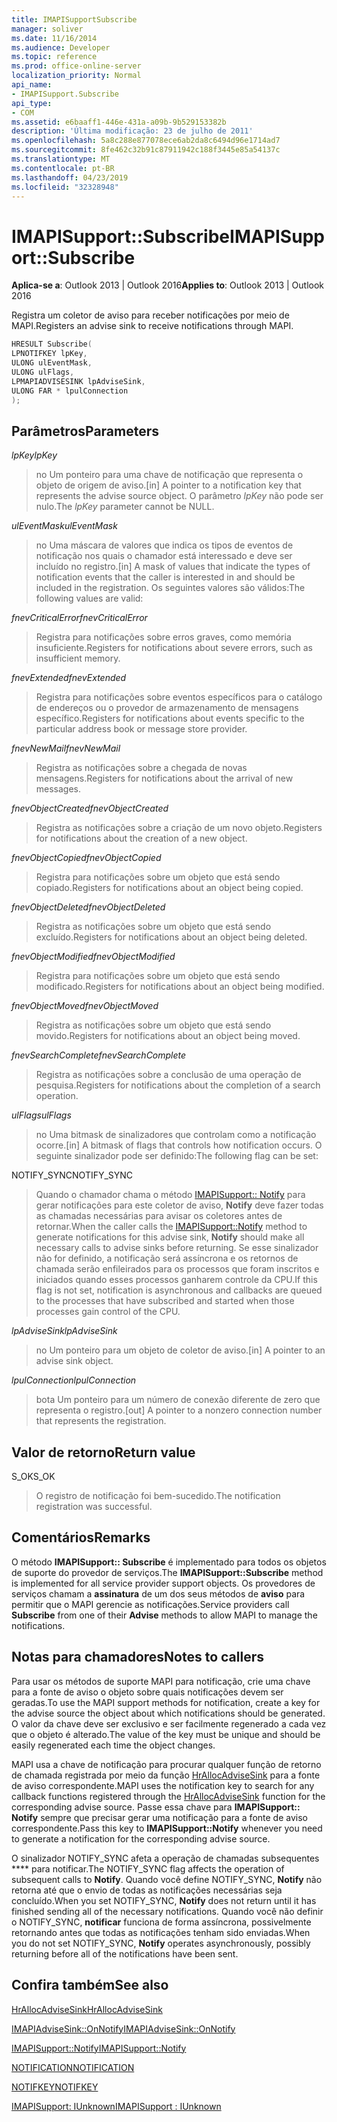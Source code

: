 ```yaml
---
title: IMAPISupportSubscribe
manager: soliver
ms.date: 11/16/2014
ms.audience: Developer
ms.topic: reference
ms.prod: office-online-server
localization_priority: Normal
api_name:
- IMAPISupport.Subscribe
api_type:
- COM
ms.assetid: e6baaff1-446e-431a-a09b-9b529153382b
description: 'Última modificação: 23 de julho de 2011'
ms.openlocfilehash: 5a8c288e877078ece6ab2da8c6494d96e1714ad7
ms.sourcegitcommit: 8fe462c32b91c87911942c188f3445e85a54137c
ms.translationtype: MT
ms.contentlocale: pt-BR
ms.lasthandoff: 04/23/2019
ms.locfileid: "32328948"
---
```

# <a name="imapisupportsubscribe"></a><span data-ttu-id="27ae1-103">IMAPISupport::Subscribe</span><span class="sxs-lookup"><span data-stu-id="27ae1-103">IMAPISupport::Subscribe</span></span>

  
  
<span data-ttu-id="27ae1-104">**Aplica-se a**: Outlook 2013 | Outlook 2016</span><span class="sxs-lookup"><span data-stu-id="27ae1-104">**Applies to**: Outlook 2013 | Outlook 2016</span></span> 
  
<span data-ttu-id="27ae1-105">Registra um coletor de aviso para receber notificações por meio de MAPI.</span><span class="sxs-lookup"><span data-stu-id="27ae1-105">Registers an advise sink to receive notifications through MAPI.</span></span>
  
```cpp
HRESULT Subscribe(
LPNOTIFKEY lpKey,
ULONG ulEventMask,
ULONG ulFlags,
LPMAPIADVISESINK lpAdviseSink,
ULONG FAR * lpulConnection
);
```

## <a name="parameters"></a><span data-ttu-id="27ae1-106">Parâmetros</span><span class="sxs-lookup"><span data-stu-id="27ae1-106">Parameters</span></span>

 <span data-ttu-id="27ae1-107">_lpKey_</span><span class="sxs-lookup"><span data-stu-id="27ae1-107">_lpKey_</span></span>
  
> <span data-ttu-id="27ae1-108">no Um ponteiro para uma chave de notificação que representa o objeto de origem de aviso.</span><span class="sxs-lookup"><span data-stu-id="27ae1-108">[in] A pointer to a notification key that represents the advise source object.</span></span> <span data-ttu-id="27ae1-109">O parâmetro _lpKey_ não pode ser nulo.</span><span class="sxs-lookup"><span data-stu-id="27ae1-109">The  _lpKey_ parameter cannot be NULL.</span></span> 
    
 <span data-ttu-id="27ae1-110">_ulEventMask_</span><span class="sxs-lookup"><span data-stu-id="27ae1-110">_ulEventMask_</span></span>
  
> <span data-ttu-id="27ae1-111">no Uma máscara de valores que indica os tipos de eventos de notificação nos quais o chamador está interessado e deve ser incluído no registro.</span><span class="sxs-lookup"><span data-stu-id="27ae1-111">[in] A mask of values that indicate the types of notification events that the caller is interested in and should be included in the registration.</span></span> <span data-ttu-id="27ae1-112">Os seguintes valores são válidos:</span><span class="sxs-lookup"><span data-stu-id="27ae1-112">The following values are valid:</span></span>
    
 <span data-ttu-id="27ae1-113">_fnevCriticalError_</span><span class="sxs-lookup"><span data-stu-id="27ae1-113">_fnevCriticalError_</span></span>
  
> <span data-ttu-id="27ae1-114">Registra para notificações sobre erros graves, como memória insuficiente.</span><span class="sxs-lookup"><span data-stu-id="27ae1-114">Registers for notifications about severe errors, such as insufficient memory.</span></span>
    
 <span data-ttu-id="27ae1-115">_fnevExtended_</span><span class="sxs-lookup"><span data-stu-id="27ae1-115">_fnevExtended_</span></span>
  
> <span data-ttu-id="27ae1-116">Registra para notificações sobre eventos específicos para o catálogo de endereços ou o provedor de armazenamento de mensagens específico.</span><span class="sxs-lookup"><span data-stu-id="27ae1-116">Registers for notifications about events specific to the particular address book or message store provider.</span></span>
    
 <span data-ttu-id="27ae1-117">_fnevNewMail_</span><span class="sxs-lookup"><span data-stu-id="27ae1-117">_fnevNewMail_</span></span>
  
> <span data-ttu-id="27ae1-118">Registra as notificações sobre a chegada de novas mensagens.</span><span class="sxs-lookup"><span data-stu-id="27ae1-118">Registers for notifications about the arrival of new messages.</span></span> 
    
 <span data-ttu-id="27ae1-119">_fnevObjectCreated_</span><span class="sxs-lookup"><span data-stu-id="27ae1-119">_fnevObjectCreated_</span></span>
  
> <span data-ttu-id="27ae1-120">Registra as notificações sobre a criação de um novo objeto.</span><span class="sxs-lookup"><span data-stu-id="27ae1-120">Registers for notifications about the creation of a new object.</span></span>
    
 <span data-ttu-id="27ae1-121">_fnevObjectCopied_</span><span class="sxs-lookup"><span data-stu-id="27ae1-121">_fnevObjectCopied_</span></span>
  
> <span data-ttu-id="27ae1-122">Registra para notificações sobre um objeto que está sendo copiado.</span><span class="sxs-lookup"><span data-stu-id="27ae1-122">Registers for notifications about an object being copied.</span></span>
    
 <span data-ttu-id="27ae1-123">_fnevObjectDeleted_</span><span class="sxs-lookup"><span data-stu-id="27ae1-123">_fnevObjectDeleted_</span></span>
  
> <span data-ttu-id="27ae1-124">Registra as notificações sobre um objeto que está sendo excluído.</span><span class="sxs-lookup"><span data-stu-id="27ae1-124">Registers for notifications about an object being deleted.</span></span>
    
 <span data-ttu-id="27ae1-125">_fnevObjectModified_</span><span class="sxs-lookup"><span data-stu-id="27ae1-125">_fnevObjectModified_</span></span>
  
> <span data-ttu-id="27ae1-126">Registra para notificações sobre um objeto que está sendo modificado.</span><span class="sxs-lookup"><span data-stu-id="27ae1-126">Registers for notifications about an object being modified.</span></span>
    
 <span data-ttu-id="27ae1-127">_fnevObjectMoved_</span><span class="sxs-lookup"><span data-stu-id="27ae1-127">_fnevObjectMoved_</span></span>
  
> <span data-ttu-id="27ae1-128">Registra as notificações sobre um objeto que está sendo movido.</span><span class="sxs-lookup"><span data-stu-id="27ae1-128">Registers for notifications about an object being moved.</span></span>
    
 <span data-ttu-id="27ae1-129">_fnevSearchComplete_</span><span class="sxs-lookup"><span data-stu-id="27ae1-129">_fnevSearchComplete_</span></span>
  
> <span data-ttu-id="27ae1-130">Registra as notificações sobre a conclusão de uma operação de pesquisa.</span><span class="sxs-lookup"><span data-stu-id="27ae1-130">Registers for notifications about the completion of a search operation.</span></span>
    
 <span data-ttu-id="27ae1-131">_ulFlags_</span><span class="sxs-lookup"><span data-stu-id="27ae1-131">_ulFlags_</span></span>
  
> <span data-ttu-id="27ae1-132">no Uma bitmask de sinalizadores que controlam como a notificação ocorre.</span><span class="sxs-lookup"><span data-stu-id="27ae1-132">[in] A bitmask of flags that controls how notification occurs.</span></span> <span data-ttu-id="27ae1-133">O seguinte sinalizador pode ser definido:</span><span class="sxs-lookup"><span data-stu-id="27ae1-133">The following flag can be set:</span></span>
    
<span data-ttu-id="27ae1-134">NOTIFY_SYNC</span><span class="sxs-lookup"><span data-stu-id="27ae1-134">NOTIFY_SYNC</span></span> 
  
> <span data-ttu-id="27ae1-135">Quando o chamador chama o método [IMAPISupport:: Notify](imapisupport-notify.md) para gerar notificações para este coletor de aviso, **Notify** deve fazer todas as chamadas necessárias para avisar os coletores antes de retornar.</span><span class="sxs-lookup"><span data-stu-id="27ae1-135">When the caller calls the [IMAPISupport::Notify](imapisupport-notify.md) method to generate notifications for this advise sink, **Notify** should make all necessary calls to advise sinks before returning.</span></span> <span data-ttu-id="27ae1-136">Se esse sinalizador não for definido, a notificação será assíncrona e os retornos de chamada serão enfileirados para os processos que foram inscritos e iniciados quando esses processos ganharem controle da CPU.</span><span class="sxs-lookup"><span data-stu-id="27ae1-136">If this flag is not set, notification is asynchronous and callbacks are queued to the processes that have subscribed and started when those processes gain control of the CPU.</span></span> 
    
 <span data-ttu-id="27ae1-137">_lpAdviseSink_</span><span class="sxs-lookup"><span data-stu-id="27ae1-137">_lpAdviseSink_</span></span>
  
> <span data-ttu-id="27ae1-138">no Um ponteiro para um objeto de coletor de aviso.</span><span class="sxs-lookup"><span data-stu-id="27ae1-138">[in] A pointer to an advise sink object.</span></span> 
    
 <span data-ttu-id="27ae1-139">_lpulConnection_</span><span class="sxs-lookup"><span data-stu-id="27ae1-139">_lpulConnection_</span></span>
  
> <span data-ttu-id="27ae1-140">bota Um ponteiro para um número de conexão diferente de zero que representa o registro.</span><span class="sxs-lookup"><span data-stu-id="27ae1-140">[out] A pointer to a nonzero connection number that represents the registration.</span></span>
    
## <a name="return-value"></a><span data-ttu-id="27ae1-141">Valor de retorno</span><span class="sxs-lookup"><span data-stu-id="27ae1-141">Return value</span></span>

<span data-ttu-id="27ae1-142">S_OK</span><span class="sxs-lookup"><span data-stu-id="27ae1-142">S_OK</span></span> 
  
> <span data-ttu-id="27ae1-143">O registro de notificação foi bem-sucedido.</span><span class="sxs-lookup"><span data-stu-id="27ae1-143">The notification registration was successful.</span></span>
    
## <a name="remarks"></a><span data-ttu-id="27ae1-144">Comentários</span><span class="sxs-lookup"><span data-stu-id="27ae1-144">Remarks</span></span>

<span data-ttu-id="27ae1-145">O método **IMAPISupport:: Subscribe** é implementado para todos os objetos de suporte do provedor de serviços.</span><span class="sxs-lookup"><span data-stu-id="27ae1-145">The **IMAPISupport::Subscribe** method is implemented for all service provider support objects.</span></span> <span data-ttu-id="27ae1-146">Os provedores de serviços chamam a **assinatura** de um dos seus métodos de **aviso** para permitir que o MAPI gerencie as notificações.</span><span class="sxs-lookup"><span data-stu-id="27ae1-146">Service providers call **Subscribe** from one of their **Advise** methods to allow MAPI to manage the notifications.</span></span> 
  
## <a name="notes-to-callers"></a><span data-ttu-id="27ae1-147">Notas para chamadores</span><span class="sxs-lookup"><span data-stu-id="27ae1-147">Notes to callers</span></span>

<span data-ttu-id="27ae1-148">Para usar os métodos de suporte MAPI para notificação, crie uma chave para a fonte de aviso o objeto sobre quais notificações devem ser geradas.</span><span class="sxs-lookup"><span data-stu-id="27ae1-148">To use the MAPI support methods for notification, create a key for the advise source the object about which notifications should be generated.</span></span> <span data-ttu-id="27ae1-149">O valor da chave deve ser exclusivo e ser facilmente regenerado a cada vez que o objeto é alterado.</span><span class="sxs-lookup"><span data-stu-id="27ae1-149">The value of the key must be unique and should be easily regenerated each time the object changes.</span></span> 
  
<span data-ttu-id="27ae1-150">MAPI usa a chave de notificação para procurar qualquer função de retorno de chamada registrada por meio da função [HrAllocAdviseSink](hrallocadvisesink.md) para a fonte de aviso correspondente.</span><span class="sxs-lookup"><span data-stu-id="27ae1-150">MAPI uses the notification key to search for any callback functions registered through the [HrAllocAdviseSink](hrallocadvisesink.md) function for the corresponding advise source.</span></span> <span data-ttu-id="27ae1-151">Passe essa chave para **IMAPISupport:: Notify** sempre que precisar gerar uma notificação para a fonte de aviso correspondente.</span><span class="sxs-lookup"><span data-stu-id="27ae1-151">Pass this key to **IMAPISupport::Notify** whenever you need to generate a notification for the corresponding advise source.</span></span> 
  
<span data-ttu-id="27ae1-152">O sinalizador NOTIFY_SYNC afeta a operação de chamadas subsequentes \*\*\*\* para notificar.</span><span class="sxs-lookup"><span data-stu-id="27ae1-152">The NOTIFY_SYNC flag affects the operation of subsequent calls to **Notify**.</span></span> <span data-ttu-id="27ae1-153">Quando você define NOTIFY_SYNC, **Notify** não retorna até que o envio de todas as notificações necessárias seja concluído.</span><span class="sxs-lookup"><span data-stu-id="27ae1-153">When you set NOTIFY_SYNC, **Notify** does not return until it has finished sending all of the necessary notifications.</span></span> <span data-ttu-id="27ae1-154">Quando você não definir o NOTIFY_SYNC, **notificar** funciona de forma assíncrona, possivelmente retornando antes que todas as notificações tenham sido enviadas.</span><span class="sxs-lookup"><span data-stu-id="27ae1-154">When you do not set NOTIFY_SYNC, **Notify** operates asynchronously, possibly returning before all of the notifications have been sent.</span></span> 
  
## <a name="see-also"></a><span data-ttu-id="27ae1-155">Confira também</span><span class="sxs-lookup"><span data-stu-id="27ae1-155">See also</span></span>



[<span data-ttu-id="27ae1-156">HrAllocAdviseSink</span><span class="sxs-lookup"><span data-stu-id="27ae1-156">HrAllocAdviseSink</span></span>](hrallocadvisesink.md)
  
[<span data-ttu-id="27ae1-157">IMAPIAdviseSink::OnNotify</span><span class="sxs-lookup"><span data-stu-id="27ae1-157">IMAPIAdviseSink::OnNotify</span></span>](imapiadvisesink-onnotify.md)
  
[<span data-ttu-id="27ae1-158">IMAPISupport::Notify</span><span class="sxs-lookup"><span data-stu-id="27ae1-158">IMAPISupport::Notify</span></span>](imapisupport-notify.md)
  
[<span data-ttu-id="27ae1-159">NOTIFICATION</span><span class="sxs-lookup"><span data-stu-id="27ae1-159">NOTIFICATION</span></span>](notification.md)
  
[<span data-ttu-id="27ae1-160">NOTIFKEY</span><span class="sxs-lookup"><span data-stu-id="27ae1-160">NOTIFKEY</span></span>](notifkey.md)
  
[<span data-ttu-id="27ae1-161">IMAPISupport: IUnknown</span><span class="sxs-lookup"><span data-stu-id="27ae1-161">IMAPISupport : IUnknown</span></span>](imapisupportiunknown.md)

